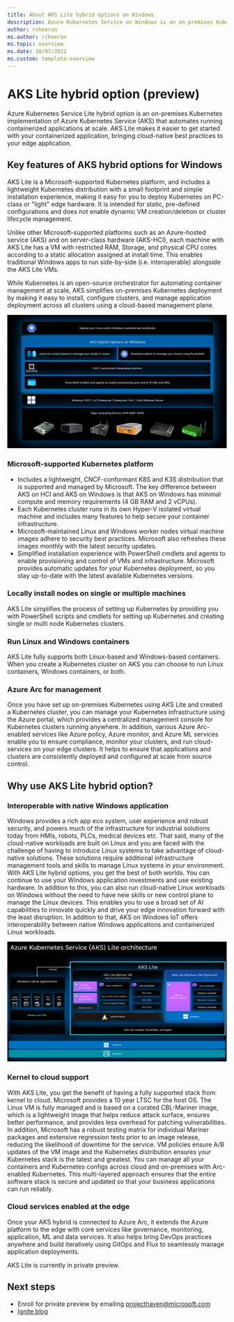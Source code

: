 ```yaml
---
title: About AKS Lite hybrid options on Windows
description: Azure Kubernetes Service on Windows is an on-premises Kubernetes implementation of Azure Kubernetes Service (AKS), which automates running containerized applications at scale.
author: rcheeran
ms.author: rcheeran
ms.topic: overview
ms.date: 10/07/2022
ms.custom: template-overview
---
```




# AKS Lite hybrid option (preview)

Azure Kubernetes Service Lite hybrid option is an on-premises Kubernetes implementation of Azure Kubernetes Service (AKS) that automates running containerized applications at scale. AKS Lite makes it easier to get started with your containerized application, bringing cloud-native best practices to your edge application.

## Key features of AKS hybrid options for Windows

AKS Lite is a Microsoft-supported Kubernetes platform, and includes a lightweight Kubernetes distribution with a small footprint and simple installation experience, making it easy for you to deploy Kubernetes on PC-class or "light" edge hardware. It is intended for static, pre-defined configurations and does not enable dynamic VM creation/deletion or cluster lifecycle management.

Unlike other Microsoft-supported platforms such as an Azure-hosted service (AKS) and on server-class hardware (AKS-HCI), each machine with AKS Lite has a VM with restricted RAM, Storage, and physical CPU cores according to a static allocation assigned at install time. This enables traditional Windows apps to run side-by-side (i.e. interoperable) alongside the AKS Lite VMs.

While Kubernetes is an open-source orchestrator for automating container management at scale, AKS simplifies on-premises Kubernetes deployment by making it easy to install, configure clusters, and manage application deployment across all clusters using a cloud-based management plane.

![Diagram of AKS on Windows architecture](media/aks-lite/aks-lite-Windows.png)

### Microsoft-supported Kubernetes platform

- Includes a lightweight, CNCF-conformant K8S and K3S distribution that is supported and managed by Microsoft. The key difference between AKS on HCI and AKS on Windows is that AKS on Windows has minimal compute and memory requirements (4 GB RAM and 2 vCPUs).
- Each Kubernetes cluster runs in its own Hyper-V isolated virtual machine and includes many features to help secure your container infrastructure.
- Microsoft-maintained Linux and Windows worker nodes virtual machine images adhere to security best practices. Microsoft also refreshes these images monthly with the latest security updates.
- Simplified installation experience with PowerShell cmdlets and agents to enable provisioning and control of VMs and infrastructure. Microsoft provides automatic updates for your Kubernetes deployment, so you stay up-to-date with the latest available Kubernetes versions.

### Locally install nodes on single or multiple machines

AKS Lite simplifies the process of setting up Kubernetes by providing you with PowerShell scripts and cmdlets for setting up Kubernetes and creating single or multi node Kubernetes clusters.

### Run Linux and Windows containers

AKS Lite fully supports both Linux-based and Windows-based containers. When you create a Kubernetes cluster on AKS you can choose to run Linux containers, Windows containers, or both.

### Azure Arc for management

Once you have set up on-premises Kubernetes using AKS Lite and created a Kubernetes cluster, you can manage your Kubernetes infrastructure using the Azure portal, which provides a centralized management console for Kubernetes clusters running anywhere. In addition, various Azure Arc-enabled services like Azure policy, Azure monitor, and Azure ML services enable you to ensure compliance, monitor your clusters, and run cloud-services on your edge clusters. It helps to ensure that applications and clusters are consistently deployed and configured at scale from source control.

## Why use AKS Lite hybrid option?

### Interoperable with native Windows application

Windows provides a rich app eco system, user experience and robust security, and powers much of the infrastructure for industrial solutions today from HMIs, robots, PLCs, medical devices etc. That said, many of the cloud-native workloads are built on Linux and you are faced with the challenge of having to introduce Linux systems to take advantage of cloud-native solutions. These solutions require additional infrastructure management tools and skills to manage Linux systems in your environment. With AKS Lite hybrid options, you get the best of both worlds. You can continue to use your Windows application investments and use existing hardware. In addition to this, you can also run cloud-native Linux workloads on Windows without the need to have new skills or new control plane to manage the Linux devices. This enables you to use a broad set of AI capabilities to innovate quickly and drive your edge innovation forward with the least disruption. In addition to that, AKS on Windows IoT offers interoperability between native Windows applications and containerized Linux workloads.

![Diagram of AKS on Windows interop](media/aks-lite/aks-lite-windows-arch.png)

### Kernel to cloud support  

With AKS Lite, you get the benefit of having a fully supported stack from kernel to cloud. Microsoft provides a 10 year LTSC for the host OS. The Linux VM is fully managed and is based on a curated CBL-Mariner image, which is a lightweight image that helps reduce attack surface, ensures better performance, and provides less overhead for patching vulnerabilities. In addition, Microsoft has a robust testing matrix for individual Mariner packages and extensive regression tests prior to an image release, reducing the likelihood of downtime for the service. VM policies ensure A/B updates of the VM image and the Kubernetes distribution ensures your Kubernetes stack is the latest and greatest. You can manage all your containers and Kubernetes configs across cloud and on-premises with Arc-enabled Kubernetes. This multi-layered approach ensures that the entire software stack is secure and updated so that your business applications can run reliably.

### Cloud services enabled at the edge

Once your AKS hybrid is connected to Azure Arc, it extends the Azure platform to the edge with core services like governance, monitoring, application, ML and data services. It also helps bring DevOps practices anywhere and build iteratively using GitOps and Flux to seamlessly manage application deployments.

AKS Lite is currently in private preview.

## Next steps

- Enroll for private preview by emailing projecthaven@microsoft.com
- [Ignite blog](https://aka.ms/aks-lite-ignite-blog)
